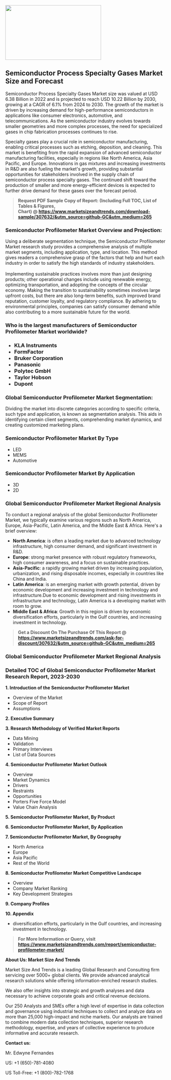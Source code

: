 <p><img class="alignnone size-medium wp-image-20088" src="https://ffe5etoiles.com/wp-content/uploads/2024/12/MST1-300x171.png" alt="" width="300" height="171" /></p><h2>Semiconductor Process Specialty Gases Market Size and Forecast</h2><p>Semiconductor Process Specialty Gases Market size was valued at USD 6.38 Billion in 2022 and is projected to reach USD 10.22 Billion by 2030, growing at a CAGR of 6.1% from 2024 to 2030. The growth of the market is driven by increasing demand for high-performance semiconductors in applications like consumer electronics, automotive, and telecommunications. As the semiconductor industry evolves towards smaller geometries and more complex processes, the need for specialized gases in chip fabrication processes continues to rise.</p><p>Specialty gases play a crucial role in semiconductor manufacturing, enabling critical processes such as etching, deposition, and cleaning. This market is benefiting from the rapid expansion of advanced semiconductor manufacturing facilities, especially in regions like North America, Asia Pacific, and Europe. Innovations in gas mixtures and increasing investments in R&D are also fueling the market's growth, providing substantial opportunities for stakeholders involved in the supply chain of semiconductor process specialty gases. The continued shift toward the production of smaller and more energy-efficient devices is expected to further drive demand for these gases over the forecast period.</p></p><blockquote id="" class=""><strong>Request PDF Sample Copy of Report: (Including Full TOC, List of Tables &amp; Figures, Chart)&nbsp;@&nbsp;<strong><a href="https://www.marketsizeandtrends.com/download-sample/307632/&utm_source=github-GC&utm_medium=265" target="_blank">https://www.marketsizeandtrends.com/download-sample/307632/&utm_source=github-GC&utm_medium=265</a></strong></strong></blockquote><h3 id="" class="">Semiconductor Profilometer Market&nbsp;Overview and Projection:</h3><p id="" class="">Using a deliberate segmentation technique, the Semiconductor Profilometer Market research study provides a comprehensive analysis of multiple market segments, including application, type, and location. This method gives readers a comprehensive grasp of the factors that help and hurt each industry in order to satisfy the high standards of industry stakeholders. <br /> <br />Implementing sustainable practices involves more than just designing products; other operational changes include using renewable energy, optimizing transportation, and adopting the concepts of the circular economy. Making the transition to sustainability sometimes involves large upfront costs, but there are also long-term benefits, such improved brand reputation, customer loyalty, and regulatory compliance. By adhering to environmental principles, companies can satisfy consumer demand while also contributing to a more sustainable future for the world.</p><h3 id="" class="">Who is the largest manufacturers of&nbsp;Semiconductor Profilometer Market worldwide?</h3><h3 class=""><p><ul><li>KLA Instruments </li><li> FormFactor </li><li> Bruker Corporation </li><li> Panasonic </li><li> Polytec GmbH </li><li> Taylor Hobson </li><li> Dupont</li></ul></p></h3><h3 id="" class="">Global&nbsp;Semiconductor Profilometer Market Segmentation:</h3><p id="" class="">Dividing the market into discrete categories according to specific criteria, such type and application, is known as segmentation analysis. This aids in identifying certain client segments, comprehending market dynamics, and creating customized marketing plans.</p><h3 id="" class="">Semiconductor Profilometer Market&nbsp;By Type</h3><p><p><ul><li>LED</li><li> MEMS</li><li> Automotive</p></li></ul></p></p><h3 id="" class="">Semiconductor Profilometer Market&nbsp;By Application</h3><p class=""><p><ul><li>3D</li><li> 2D</li></ul></p></p><h3 id="" class="">Global Semiconductor Profilometer Market Regional Analysis</h3><p id="" class="">To conduct a regional analysis of the global Semiconductor Profilometer Market, we typically examine various regions such as North America, Europe, Asia-Pacific, Latin America, and the Middle East &amp; Africa. Here's a brief overview:</p><ul><li><strong>North America</strong>: is often a leading market due to advanced technology infrastructure, high consumer demand, and significant investment in R&amp;D.</li><li><strong>Europe</strong>: strong market presence with robust regulatory frameworks, high consumer awareness, and a focus on sustainable practices.</li><li><strong>Asia-Pacific</strong>: a rapidly growing market driven by increasing population, urbanization, and rising disposable incomes, especially in countries like China and India.</li><li><strong>Latin America</strong>: is an emerging market with growth potential, driven by economic development and increasing investment in technology and infrastructure.Due to economic development and rising investments in infrastructure and technology, Latin America is a developing market with room to grow.</li><li><strong>Middle East &amp; Africa</strong>: Growth in this region is driven by economic diversification efforts, particularly in the Gulf countries, and increasing investment in technology.</li></ul><blockquote id="" class=""><strong>Get a Discount On The Purchase Of This Report @ <strong><a href="https://www.marketsizeandtrends.com/ask-for-discount/307632/&utm_source=github-GC&utm_medium=265" target="_blank">https://www.marketsizeandtrends.com/ask-for-discount/307632/&utm_source=github-GC&utm_medium=265</a></strong></strong></blockquote><h3 id="" class="">Global Semiconductor Profilometer Market Regional Analysis</h3><h3 id="" class="">Detailed TOC of Global Semiconductor Profilometer Market Research Report, 2023-2030</h3><p id="" class=""><strong>1. Introduction of the Semiconductor Profilometer Market</strong></p><ul><li>Overview of the Market</li><li>Scope of Report</li><li>Assumptions</li></ul><p id="" class=""><strong>2. Executive Summary</strong></p><p id="" class=""><strong>3. Research Methodology of Verified Market Reports</strong></p><ul><li>Data Mining</li><li>Validation</li><li>Primary Interviews</li><li>List of Data Sources</li></ul><p id="" class=""><strong>4. Semiconductor Profilometer Market Outlook</strong></p><ul><li>Overview</li><li>Market Dynamics</li><li>Drivers</li><li>Restraints</li><li>Opportunities</li><li>Porters Five Force Model</li><li>Value Chain Analysis</li></ul><p id="" class=""><strong>5. Semiconductor Profilometer Market, By Product</strong></p><p id="" class=""><strong>6. Semiconductor Profilometer Market, By Application</strong></p><p id="" class=""><strong>7. Semiconductor Profilometer Market, By Geography</strong></p><ul><li>North America</li><li>Europe</li><li>Asia Pacific</li><li>Rest of the World</li></ul><p id="" class=""><strong>8. Semiconductor Profilometer Market Competitive Landscape</strong></p><ul><li>Overview</li><li>Company Market Ranking</li><li>Key Development Strategies</li></ul><p id="" class=""><strong>9. Company Profiles</strong></p><p id="" class=""><strong>10. Appendix</strong></p><ul><li>diversification efforts, particularly in the Gulf countries, and increasing investment in technology.</li></ul><blockquote id="" class=""><strong>For More Information or Query, visit <strong><strong><a href="https://www.marketsizeandtrends.com/report/semiconductor-profilometer-market/" target="_blank">https://www.marketsizeandtrends.com/report/semiconductor-profilometer-market/</a></strong></strong></strong></blockquote><p id="" class=""><strong>About Us: Market Size And Trends</strong></p><p id="" class="">Market Size And Trends is a leading Global Research and Consulting firm servicing over 5000+ global clients. We provide advanced analytical research solutions while offering information-enriched research studies.</p><p id="" class="">We also offer insights into strategic and growth analyses and data necessary to achieve corporate goals and critical revenue decisions.</p><p id="" class="">Our 250 Analysts and SMEs offer a high level of expertise in data collection and governance using industrial techniques to collect and analyze data on more than 25,000 high-impact and niche markets. Our analysts are trained to combine modern data collection techniques, superior research methodology, expertise, and years of collective experience to produce informative and accurate research.</p><p id="" class=""><strong>Contact us:</strong></p><p id="" class="">Mr. Edwyne Fernandes</p><p id="" class="">US: +1 (650)-781-4080</p><p id="" class="">US Toll-Free: +1 (800)-782-1768</p>
